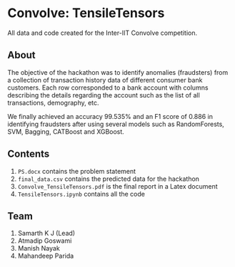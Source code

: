 # Convolve: TensileTensors
All data and code created for the Inter-IIT Convolve competition.

## About
The objective of the hackathon was to identify anomalies (fraudsters) from a collection of transaction history data of different consumer bank customers. Each row corresponded to a bank account with columns describing the details regarding the account such as the list of all transactions, demography, etc.

We finally achieved an accuracy 99.535% and an F1 score of 0.886 in identifying fraudsters after using several models such as RandomForests, SVM, Bagging, CATBoost and XGBoost.

## Contents

1. `PS.docx` contains the problem statement
2. `final_data.csv` contains the predicted data for the hackathon
3. `Convolve_TensileTensors.pdf` is the final report in a Latex document
4. `TensileTensors.ipynb` contains all the code

## Team
1. Samarth K J (Lead)
2. Atmadip Goswami
3. Manish Nayak
4. Mahandeep Parida

